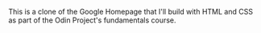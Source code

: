 This is a clone of the Google Homepage that I'll build with HTML and CSS as part of the Odin Project's fundamentals course.